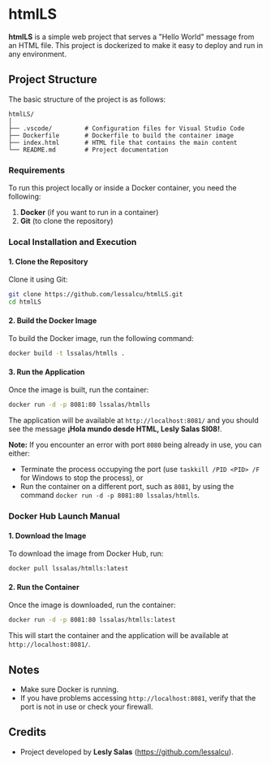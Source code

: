 # htmlLS

**htmlLS** is a simple web project that serves a "Hello World" message from an HTML file. This project is dockerized to make it easy to deploy and run in any environment.

## Project Structure

The basic structure of the project is as follows:

```
htmlLS/
│
├── .vscode/         # Configuration files for Visual Studio Code
├── Dockerfile       # Dockerfile to build the container image
├── index.html       # HTML file that contains the main content
└── README.md        # Project documentation
```

### Requirements

To run this project locally or inside a Docker container, you need the following:

1. **Docker** (if you want to run in a container)
2. **Git** (to clone the repository)

### Local Installation and Execution

#### 1. Clone the Repository

Clone it using Git:

```bash
git clone https://github.com/lessalcu/htmlLS.git
cd htmlLS
```

#### 2. Build the Docker Image

To build the Docker image, run the following command:

```bash
docker build -t lssalas/htmlls .
```

#### 3. Run the Application

Once the image is built, run the container:

```bash
docker run -d -p 8081:80 lssalas/htmlls
```

The application will be available at `http://localhost:8081/` and you should see the message **¡Hola mundo desde HTML, Lesly Salas SI08!**.

**Note:** If you encounter an error with port `8080` being already in use, you can either:
- Terminate the process occupying the port (use `taskkill /PID <PID> /F` for Windows to stop the process), or
- Run the container on a different port, such as `8081`, by using the command `docker run -d -p 8081:80 lssalas/htmlls`.

### Docker Hub Launch Manual

#### 1. Download the Image

To download the image from Docker Hub, run:

```bash
docker pull lssalas/htmlls:latest
```

#### 2. Run the Container

Once the image is downloaded, run the container:

```bash
docker run -d -p 8081:80 lssalas/htmlls:latest
```

This will start the container and the application will be available at `http://localhost:8081/`.

## Notes

- Make sure Docker is running.
- If you have problems accessing `http://localhost:8081`, verify that the port is not in use or check your firewall.

## Credits

- Project developed by **Lesly Salas** (https://github.com/lessalcu).
```